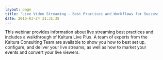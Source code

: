```yaml
---
layout: page
title: "Live Video Streaming – Best Practices and Workflows for Success"
date: 2015-03-24 11:31:38
---
```


<span>This webinar provides information about live streaming best practices and includes a walkthrough of Kaltura Live Plus. A team of experts from the Kaltura Consulting Team are available to show you how to best set up, configure, and deliver your live streams, as well as how to market your events and convert your live viewers.</span>

<span> </span>